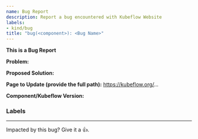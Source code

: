 ```yaml
---
name: Bug Report
description: Report a bug encountered with Kubeflow Website
labels:
- kind/bug
title: "bug(<component>): <Bug Name>"
---
```

**This is a Bug Report**

<!-- Thanks for filing an issue! Before submitting, please fill in the following information. -->
<!-- See https://www.kubeflow.org/docs/about/contributing/ for guidance on writing an actionable issue description. -->

<!--Required Information-->
**Problem:**


**Proposed Solution:**


**Page to Update (provide the full path):**
https://kubeflow.org/...


<!--Component/Kubeflow Version:-->
**Component/Kubeflow Version:**


<!--Additional Information:-->
### Labels
<!-- Please include labels below by uncommenting them to help us better triage issues -->

<!-- /area central-dashboard -->
<!-- /area katib -->
<!-- /area model-registry -->
<!-- /area notebooks -->
<!-- /area pipelines -->
<!-- /area spark-operator -->
<!-- /area trainer -->
<!-- /area other -->
---

<!-- Don't delete message below to encourage users to support your issue! -->
Impacted by this bug? Give it a 👍. 